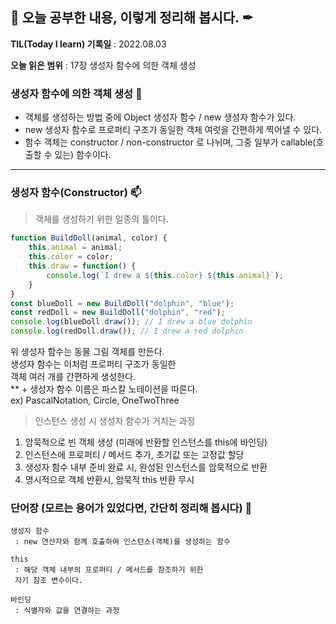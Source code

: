 ## 📕 오늘 공부한 내용, 이렇게 정리해 봅시다. ✒

**TIL(Today I learn) 기록일** : 2022.08.03

**오늘 읽은 범위** : 17장 생성자 함수에 의한 객체 생성

### 생성자 함수에 의한 객체 생성 📑

- 객체를 생성하는 방법 중에 Object 생성자 함수 / new 생성자 함수가 있다.
- new 생성자 함수로 프로퍼티 구조가 동일한 객체 여럿을 간편하게 찍어낼 수 있다.
- 함수 객체는 constructor / non-constructor 로 나뉘며, 그중 일부가 callable(호출할 수 있는) 함수이다.

---

### 생성자 함수(Constructor) 📫

> 객체를 생성하기 위한 일종의 틀이다.
```js
function BuildDoll(animal, color) {
    this.animal = animal;
    this.color = color;
    this.draw = function() {
        console.log(`I drew a ${this.color} ${this.animal}`);
    }
}
const blueDoll = new BuildDoll("dolphin", "blue");
const redDoll = new BuildDoll("dolphin", "red");
console.log(blueDoll.draw()); // I drew a blue dolphin
console.log(redDoll.draw()); // I drew a red dolphin
```
위 생성자 함수는 동물 그림 객체를 만든다.</br>
생성자 함수는 이처럼 프로퍼티 구조가 동일한</br>
객체 여러 개를 간편하게 생성한다.</br>
** + 생성자 함수 이름은 파스칼 노테이션을 따른다.</br>
ex) PascalNotation, Circle, OneTwoThree

> 인스턴스 생성 시 생성자 함수가 거치는 과정

1. 암묵적으로 빈 객체 생성 (미래에 반환할 인스턴스를 this에 바인딩)
2. 인스턴스에 프로퍼티 / 메서드 추가, 초기값 또는 고정값 할당
3. 생성자 함수 내부 준비 완료 시, 완성된 인스턴스를 암묵적으로 반환
4. 명시적으로 객체 반환시, 암묵적 this 반환 무시

### 단어장 (모르는 용어가 있었다면, 간단히 정리해 봅시다) 🔖
```
생성자 함수
 : new 연산자와 함께 호출하여 인스턴스(객체)를 생성하는 함수

this
 : 해당 객체 내부의 프로퍼티 / 메서드를 참조하기 위한 
 자기 참조 변수이다.

바인딩
 : 식별자와 값을 연결하는 과정
```

